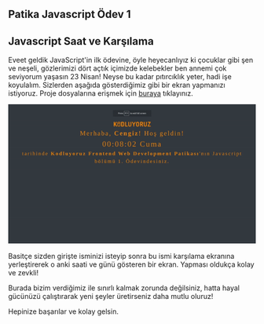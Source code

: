 ## Patika Javascript Ödev 1

## Javascript Saat ve Karşılama

Eveet geldik JavaScript'in ilk  ödevine, öyle heyecanlıyız ki çocuklar gibi şen ve neşeli, gözlerimizi  dört açtık içimizde kelebekler ben annemi çok seviyorum yaşasın 23  Nisan! Neyse bu kadar pıtırcıklık yeter, hadi işe koyulalım. Sizlerden  aşağıda gösterdiğimiz gibi bir ekran yapmanızı istiyoruz. Proje  dosyalarına erişmek için [buraya](https://drive.google.com/drive/folders/1lghWp2-iPxySOsYxTYoE-mIvvC2waI3g?usp=sharing) tıklayınız.

![clock](https://raw.githubusercontent.com/Kodluyoruz/taskforce/main/javascript/javascript-temel/odev1/figures/clock.gif)

Basitçe sizden girişte isminizi isteyip sonra bu ismi karşılama ekranına  yerleştirerek o anki saati ve günü gösteren bir ekran. Yapması oldukça  kolay ve zevkli!

Burada bizim verdiğimiz ile sınırlı kalmak  zorunda değilsiniz, hatta hayal gücünüzü çalıştırarak yeni şeyler  üretirseniz daha mutlu oluruz!

Hepinize başarılar ve kolay gelsin.